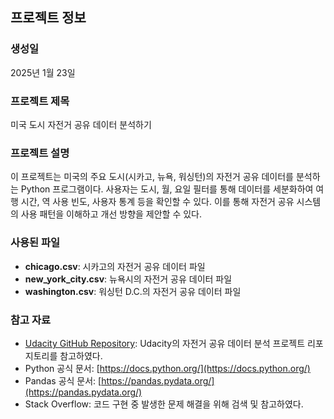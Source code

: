 ## 프로젝트 정보

### 생성일
2025년 1월 23일

### 프로젝트 제목
미국 도시 자전거 공유 데이터 분석하기

### 프로젝트 설명
이 프로젝트는 미국의 주요 도시(시카고, 뉴욕, 워싱턴)의 자전거 공유 데이터를 분석하는 Python 프로그램이다. 사용자는 도시, 월, 요일 필터를 통해 데이터를 세분화하여 여행 시간, 역 사용 빈도, 사용자 통계 등을 확인할 수 있다. 이를 통해 자전거 공유 시스템의 사용 패턴을 이해하고 개선 방향을 제안할 수 있다.

### 사용된 파일
- **chicago.csv**: 시카고의 자전거 공유 데이터 파일
- **new_york_city.csv**: 뉴욕시의 자전거 공유 데이터 파일
- **washington.csv**: 워싱턴 D.C.의 자전거 공유 데이터 파일

### 참고 자료
- [Udacity GitHub Repository](https://github.com/udacity): Udacity의 자전거 공유 데이터 분석 프로젝트 리포지토리를 참고하였다.
- Python 공식 문서: [https://docs.python.org/](https://docs.python.org/)
- Pandas 공식 문서: [https://pandas.pydata.org/](https://pandas.pydata.org/)
- Stack Overflow: 코드 구현 중 발생한 문제 해결을 위해 검색 및 참고하였다.

